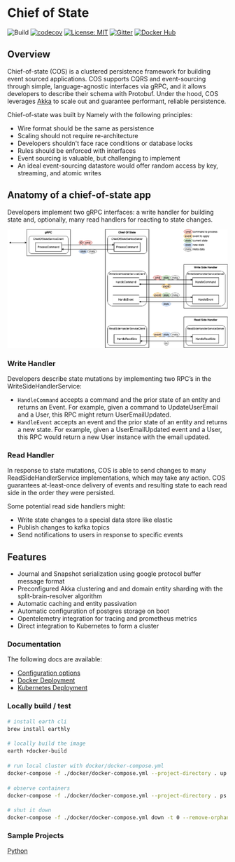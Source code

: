 # Chief of State

![Build](https://github.com/namely/chief-of-state/workflows/Build/badge.svg?branch=master)
[![codecov](https://codecov.io/gh/namely/chief-of-state/branch/master/graph/badge.svg?token=82PZVNR2P1)](https://codecov.io/gh/namely/chief-of-state)
[![License: MIT](https://img.shields.io/badge/License-MIT-blue.svg)](https://opensource.org/licenses/MIT)
[![Gitter](https://badges.gitter.im/namely/chief-of-state.svg)](https://gitter.im/namely/chief-of-state?utm_source=badge&utm_medium=badge&utm_campaign=pr-badge)
[![Docker Hub](https://img.shields.io/badge/docker%20hub-namely-blue)](https://hub.docker.com/repository/docker/namely/chief-of-state)

## Overview

Chief-of-state (COS) is a clustered persistence framework for building event sourced applications.
COS supports CQRS and event-sourcing through simple, language-agnostic interfaces via gRPC, and it
allows developers to describe their schema with Protobuf. Under the hood, COS leverages [Akka](https://akka.io/)
to scale out and guarantee performant, reliable persistence.

Chief-of-state was built by Namely with the following principles:
* Wire format should be the same as persistence
* Scaling should not require re-architecture
* Developers shouldn't face race conditions or database locks
* Rules should be enforced with interfaces
* Event sourcing is valuable, but challenging to implement
* An ideal event-sourcing datastore would offer random access by key, streaming, and atomic writes

## Anatomy of a chief-of-state app

Developers implement two gRPC interfaces: a write handler for building state and, optionally, many read handlers for reacting to state changes.

![Architecture Diagram](img/architecture.png?raw=true "Title")

### Write Handler

Developers describe state mutations by implementing two RPC’s in the WriteSideHandlerService:
- `HandleCommand` accepts a command and the prior state of an entity and returns an Event. For example, given a command to UpdateUserEmail and a User, this RPC might return UserEmailUpdated.
- `HandleEvent` accepts an event and the prior state of an entity and returns a new state. For example, given a UserEmailUpdated event and a User, this RPC would return a new User instance with the email updated.

### Read Handler

In response to state mutations, COS is able to send changes to many ReadSideHandlerService implementations, which may take any action. COS guarantees at-least-once delivery of events and resulting state to each read side in the order they were persisted.

Some potential read side handlers might:
- Write state changes to a special data store like elastic
- Publish changes to kafka topics
- Send notifications to users in response to specific events

## Features
  - Journal and Snapshot serialization using google protocol buffer message format
  - Preconfigured Akka clustering and and domain entity sharding with the split-brain-resolver algorithm
  - Automatic caching and entity passivation
  - Automatic configuration of postgres storage on boot
  - Opentelemetry integration for tracing and prometheus metrics
  - Direct integration to Kubernetes to form a cluster

### Documentation

The following docs are available:

  - [Configuration options](./docs/configuration.md)
  - [Docker Deployment](./docs/docker-deployment.md)
  - [Kubernetes Deployment](./docs/kubernetes-deployment.md)

### Locally build / test

```bash
# install earth cli
brew install earthly

# locally build the image
earth +docker-build

# run local cluster with docker/docker-compose.yml
docker-compose -f ./docker/docker-compose.yml --project-directory . up -d

# observe containers
docker-compose -f ./docker/docker-compose.yml --project-directory . ps

# shut it down
docker-compose -f ./docker/docker-compose.yml down -t 0 --remove-orphans
```

### Sample Projects

[Python](https://github.com/namely/cos-python-sample)
